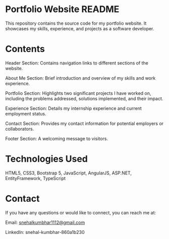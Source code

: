 # Portfolio Website README
This repository contains the source code for my portfolio website. It showcases my skills, experience, and projects as a software developer.

# Contents
Header Section: Contains navigation links to different sections of the website.

About Me Section: Brief introduction and overview of my skills and work experience.

Portfolio Section: Highlights two significant projects I have worked on, including the problems addressed, solutions implemented, and their impact.

Experience Section: Details my internship experience and current employment status.

Contact Section: Provides my contact information for potential employers or collaborators.

Footer Section: A welcoming message to visitors.

# Technologies Used
HTML5, 
CSS3, 
Bootstrap 5, 
JavaScript, 
AngularJS, 
ASP.NET, 
EntityFramework, 
TypeScript

# Contact
If you have any questions or would like to connect, you can reach me at:

Email: snehalkumbhar1112@gmail.com

LinkedIn: snehal-kumbhar-860a1b230

